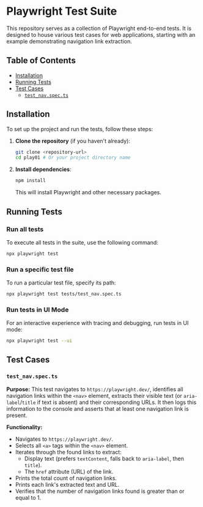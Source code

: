 # Playwright Test Suite

This repository serves as a collection of Playwright end-to-end tests. It is designed to house various test cases for web applications, starting with an example demonstrating navigation link extraction.

## Table of Contents
- [Installation](#installation)
- [Running Tests](#running-tests)
- [Test Cases](#test-cases)
  - [`test_nav.spec.ts`](#test_navspects)

## Installation
To set up the project and run the tests, follow these steps:

1.  **Clone the repository** (if you haven't already):
    ```bash
    git clone <repository-url>
    cd play01 # Or your project directory name
    ```

2.  **Install dependencies**:
    ```bash
    npm install
    ```
    This will install Playwright and other necessary packages.

## Running Tests

### Run all tests
To execute all tests in the suite, use the following command:

```bash
npx playwright test
```

### Run a specific test file
To run a particular test file, specify its path:

```bash
npx playwright test tests/test_nav.spec.ts
```

### Run tests in UI Mode
For an interactive experience with tracing and debugging, run tests in UI mode:

```bash
npx playwright test --ui
```

## Test Cases

### `test_nav.spec.ts`

**Purpose:**
This test navigates to `https://playwright.dev/`, identifies all navigation links within the `<nav>` element, extracts their visible text (or `aria-label`/`title` if text is absent) and their corresponding URLs. It then logs this information to the console and asserts that at least one navigation link is present.

**Functionality:**
- Navigates to `https://playwright.dev/`.
- Selects all `<a>` tags within the `<nav>` element.
- Iterates through the found links to extract:
    - Display text (prefers `textContent`, falls back to `aria-label`, then `title`).
    - The `href` attribute (URL) of the link.
- Prints the total count of navigation links.
- Prints each link's extracted text and URL.
- Verifies that the number of navigation links found is greater than or equal to 1.


